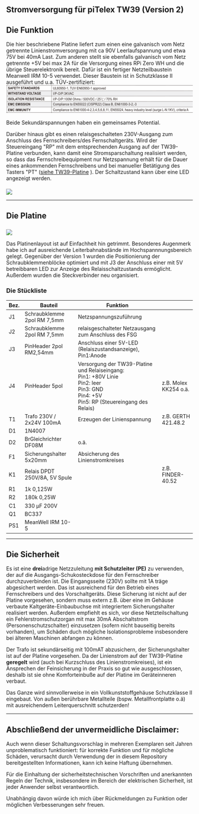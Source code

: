 ## Stromversorgung für piTelex TW39 (Version 2)



## Die Funktion
Die hier beschriebene Platine liefert zum einen eine galvanisch vom Netz getrennte Linienstromversorgung mit ca 90V Leerlaufspannung und etwa 75V bei 40mA Last. Zum anderen stellt sie ebenfalls galvanisch vom Netz getrennte +5V bei max 2A für die Versorgung eines RPi Zero WH und die übrige Steuerelektronik bereit. Dafür ist ein fertiger Netzteilbaustein Meanwell IRM 10-5 verwendet. Dieser Baustein ist in Schutzklasse II ausgeführt und u.a. TÜV-zertifiziert:
[<img src="/img/IRM-safety.png" >](https://www.meanwell.com/webapp/product/search.aspx?prod=IRM-10)

Beide Sekundärspannungen haben ein gemeinsames Potential. 

Darüber hinaus gibt es einen relaisgeschalteten 230V-Ausgang zum Anschluss des Fernschreibers/des Fernschaltgeräts. Wird der Steuereingang "RP" mit dem entsprechenden Ausgang auf der TW39-Platine verbunden, kann damit eine Stromsparschaltung realisiert werden, so dass das Fernschreibequipment nur Netzspannung erhält für die Dauer eines ankommenden Fernschreibens und bei manueller Betätigung des Tasters "PT" ([siehe TW39-Platine](https://github.com/rwobrecht/piTelex-contrib/tree/main/TW39/V2/TW39-mit-Powersave) ). Der Schaltzustand kann über eine LED angezeigt werden.

<img src="img/Stromversorgung-TW39-Schaltplan.png" width="50%" align=middle>

---

## Die Platine

<img src="img/Stromversorgung-TW39-PCBlayout.png" width="50%" align=middle>

Das Platinenlayout ist auf Einfachheit hin getrimmt. Besonderes Augenmerk habe ich auf ausreichende Leiterbahnabstände im Hochspannnungsbereich gelegt. Gegenüber der Version 1 wurden die Positionierung der Schraubklemmenblöcke optimiert und mit J3 der Anschluss einer mit 5V betreibbaren LED zur Anzeige des Relaisschaltzustands ermöglicht. Außerdem wurden die Steckverbinder neu organisiert.



### Die Stückliste

|Bez.|Bauteil|Funktion||
|----|-------|---------|----|
| J1 | Schraubklemme 2pol  RM 7,5mm |Netzspannungszuführung||
| J2 | Schraubklemme 2pol  RM 7,5mm |relaisgeschalteter Netzausgang zum Anschluss des FSG||
| J3|PinHeader 2pol RM2,54mm|Anschluss einer 5V-LED (Relaiszustandsanzeige), Pin1:Anode||
| J4 |PinHeader 5pol|Versorgung der TW39-Platine und Relaiseingang:<br>Pin1: +80V Linie<br>Pin2: leer<br>Pin3: GND<br>Pin4: +5V<br>Pin5: RP (Steuereingang des Relais)|z.B. Molex KK254 o.ä.|
|T1| Trafo 230V / 2x24V 100mA |Erzeugen der Linienspannung|z.B. GERTH 421.48.2|
|D1| 1N4007|||
|D2|BrGleichrichter DF08M| o.ä.| |
|F1|Sicherungshalter 5x20mm|Absicherung des Linienstromkreises||
|K1|Relais DPDT 250V/8A, 5V Spule |  | z.B. FINDER-40.52 |
|R1|1k 0,125W|||
|R2|180k 0,25W|||
|C1| 330 µF 200V|||
|Q1|BC337|||
|PS1| MeanWell IRM 10-5|||



---

## Die Sicherheit

Es ist eine **drei**adrige Netzzuleitung **mit Schutzleiter (PE)** zu verwenden, der auf die Ausgangs-Schukosteckdose für den Fernschreiber durchzuverbinden ist.
Die Eingangsseite (230V) sollte mit 1A träge abgesichert werden. Das ist ausreichend für den Betrieb eines Fernschreibers und des Vorschaltgeräts. Diese Sicherung ist nicht auf der Platine vorgesehen, sondern muss extern z.B. über eine im Gehäuse verbaute Kaltgeräte-Einbaubuchse mit integriertem Sicherungshalter realisiert werden. Außerdem empfiehlt es sich, vor diese Netzteilschaltung ein Fehlerstromschutzorgan mit max 30mA Abschaltstrom (Personenschutzschalter) einzusetzen (sofern nicht bauseitig bereits vorhanden), um Schäden duch mögliche Isolationsprobleme insbesondere bei älteren Maschinen abfangen zu können. 

Der Trafo ist sekundärseitig mit 100mAT abzusichern, der Sicherungshalter ist auf der Platine vorgesehen. Da der Linienstrom auf der TW39-Platine **geregelt** wird (auch bei Kurzschluss des Linienstromkreises), ist ein Ansprechen der Feinsicherung in der Praxis so gut wie ausgeschlossen, deshalb ist sie ohne Komforteinbuße auf der Platine im Geräteinneren verbaut.


Das Ganze wird sinnvollerweise in ein Vollkunststoffgehäuse Schutzklasse II eingebaut. Von außen berührbare Metallteile (bspw. Metallfrontplatte o.ä) mit ausreichendem Leiterquerschnitt schutzerden!

---

## Abschließend der unvermeidliche Disclaimer:

Auch wenn dieser Schaltungsvorschlag in mehreren Exemplaren seit Jahren unproblematisch funktioniert: für korrekte Funktion und für mögliche Schäden, verursacht durch Verwendung der in diesem Repository bereitgestellten Informationen, kann ich keine Haftung übernehmen. 

Für die Einhaltung der sicherheitstechnischen Vorschriften und anerkannten Regeln der Technik, insbesondere im Bereich der elektrischen Sicherheit, ist jeder Anwender selbst verantwortlich.

Unabhängig davon würde ich mich über Rückmeldungen zu Funktion oder möglichen Verbesserungen sehr freuen.
